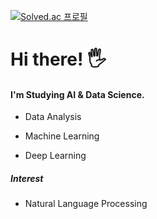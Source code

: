 
[![Solved.ac
프로필](http://mazassumnida.wtf/api/v2/generate_badge?boj=plbr)](https://solved.ac/plbr)



# Hi there! :raised_hand_with_fingers_splayed:

#### I'm Studying AI & Data Science.

- Data Analysis

- Machine Learning
- Deep Learning



##### Interest

-  Natural Language Processing